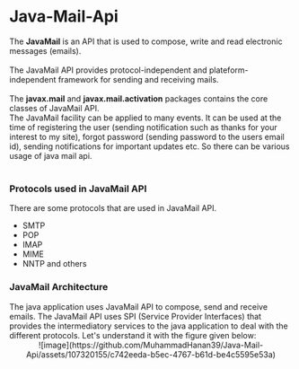 # Java-Mail-Api
The <strong>JavaMail</strong> is an API that is used to compose, write and read electronic messages (emails).<br><br>
The JavaMail API provides protocol-independent and plateform-independent framework for sending and receiving mails.<br><br>
The <strong>javax.mail</strong> and <strong>javax.mail.activation</strong> packages contains the core classes of JavaMail API.<br>
The JavaMail facility can be applied to many events. It can be used at the time of registering the user (sending notification such as thanks for your interest to my site), forgot password (sending password to the users email id), sending notifications for important updates etc. So there can be various usage of java mail api.<br><br>
<h3>Protocols used in JavaMail API</h3>
There are some protocols that are used in JavaMail API.<br>
<ul>
  <li>SMTP</li>
  <li>POP</li>
  <li>IMAP</li>
  <li>MIME</li>
  <li>NNTP and others</li>
</ul>
<h3>JavaMail Architecture</h3>
The java application uses JavaMail API to compose, send and receive emails. The JavaMail API uses SPI (Service Provider Interfaces) that provides the intermediatory services to the java application to deal with the different protocols. Let's understand it with the figure given below:
<center>![image](https://github.com/MuhammadHanan39/Java-Mail-Api/assets/107320155/c742eeda-b5ec-4767-b61d-be4c5595e53a)
</center>



